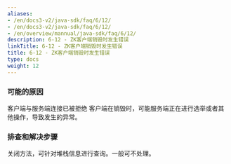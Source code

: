 ```yaml
---
aliases:
- /en/docs3-v2/java-sdk/faq/6/12/
- /en/docs3-v2/java-sdk/faq/6/12/
- /en/overview/mannual/java-sdk/faq/6/12/
description: 6-12 - ZK客户端销毁时发生错误
linkTitle: 6-12 - ZK客户端销毁时发生错误
title: 6-12 - ZK客户端销毁时发生错误
type: docs
weight: 12
---
```








### 可能的原因

客户端与服务端连接已被拒绝
客户端在销毁时，可能服务端正在进行选举或者其他操作，导致发生的异常。

### 排查和解决步骤

关闭方法，可针对堆栈信息进行查询。一般可不处理。
